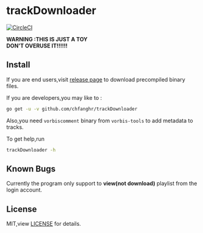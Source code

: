 # trackDownloader
[![CircleCI](https://circleci.com/gh/chfanghr/trackDownloader.svg?style=svg)](https://circleci.com/gh/chfanghr/trackDownloader)

**WARNING :THIS IS JUST A TOY**
<br>**DON'T OVERUSE IT!!!!!!**

## Install

If you are end users,visit [release page](https://github.com/chfanghr/trackDownloader/releases) to download precompiled binary files.

If you are developers,you may like to :
```bash
go get -u -v github.com/chfanghr/trackDownloader
```
Also,you need `vorbiscomment` binary from `vorbis-tools` to add metadata to tracks.

To get help,run
```bash
trackDownloader -h
``` 

## Known Bugs

Currently the program only support to **view(not download)** playlist from
the login account.

## License
MIT,view [LICENSE](LICENSE) for details.
